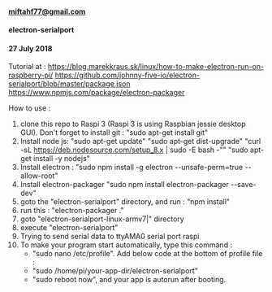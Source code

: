 #### miftahf77@gmail.com
#### electron-serialport
#### 27 July 2018

Tutorial at :
https://blog.marekkraus.sk/linux/how-to-make-electron-run-on-raspberry-pi/
https://github.com/johnny-five-io/electron-serialport/blob/master/package.json
https://www.npmjs.com/package/electron-packager

How to use :
1. clone this repo to Raspi 3 (Raspi 3 is using Raspbian jessie desktop GUI).
	Don't forget to install git : 
	"sudo apt-get install git"
2. Install node js:
	"sudo apt-get update"
	"sudo apt-get dist-upgrade"
	"curl -sL https://deb.nodesource.com/setup_8.x | sudo -E bash -""
	"sudo apt-get install -y nodejs"
2. Install electron :
	"sudo npm install -g electron --unsafe-perm=true --allow-root"
3. Install electron-packager
	"sudo npm install electron-packager --save-dev"
4. goto the "electron-serialport" directory, and run :
	"npm install"
5. run this : "electron-packager ."
6. goto "electron-serialport-linux-armv7|" directory
7. execute "electron-serialport"
8. Trying to send serial data to ttyAMA0 serial port raspi
9. To make your program start automatically, type this command :
	- "sudo nano /etc/profile". Add below code at the bottom of profile file :
	- "sudo /home/pi/your-app-dir/electron-serialport"
	- "sudo reboot now", and your app is autorun after booting.
